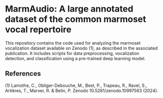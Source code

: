 # MarmAudio: A large annotated dataset of the common marmoset vocal repertoire

This repository contains the code used for analyzing the marmoset vocalization dataset available on Zenodo (1), as described in the associated publication. It includes scripts for data preprocessing, vocalization detection, and classification using a pre-trained deep learning model.

## References

(1) Lamothe, C., Obliger-Debouche, M., Best, P., Trapeau, R., Ravel, S., Artières, T., Marxer, R. & Belin, P. Zenodo 10.5281/zenodo.10997563 (2024).
